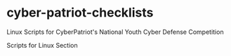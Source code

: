 # cyber-patriot-checklists

Linux Scripts for CyberPatriot's National Youth Cyber Defense Competition

Scripts for Linux Section
